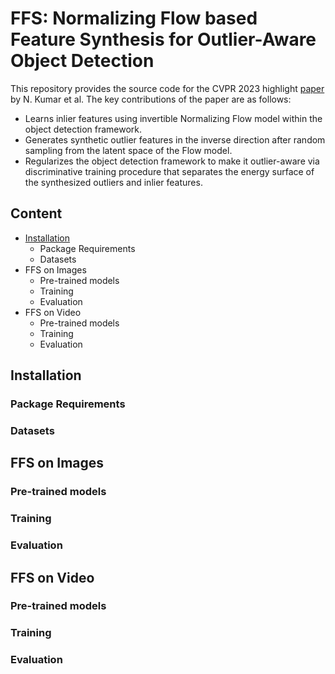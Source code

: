 # FFS: Normalizing Flow based Feature Synthesis for Outlier-Aware Object Detection
This repository provides the source code for the CVPR 2023 highlight [paper](https://arxiv.org/abs/2302.07106) by N. Kumar et al. The key contributions of the paper are as follows:
* Learns inlier features using invertible Normalizing Flow model within the object detection framework. 
* Generates synthetic outlier features in the inverse direction after random sampling from the latent space of the Flow model. 
* Regularizes the object detection framework to make it outlier-aware via discriminative training procedure that separates the energy surface of the synthesized outliers and inlier features. 

## Content
* [Installation](#Installation)
  * Package Requirements
  * Datasets
* FFS on Images
  * Pre-trained models
  * Training
  * Evaluation
* FFS on Video 
  * Pre-trained models
  * Training
  * Evaluation

## Installation

### Package Requirements
### Datasets

## FFS on Images

### Pre-trained models
### Training
### Evaluation

## FFS on Video

### Pre-trained models
### Training
### Evaluation
